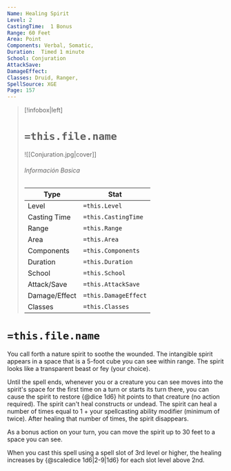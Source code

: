 ```yaml
---
Name: Healing Spirit
Level: 2
CastingTime:  1 Bonus 
Range: 60 Feet
Area: Point
Components: Verbal, Somatic, 
Duration:  Timed 1 minute
School: Conjuration
AttackSave: 
DamageEffect: 
Classes: Druid, Ranger, 
SpellSource: XGE
Page: 157
---
```


>[!infobox|left]
># `=this.file.name`
>![[Conjuration.jpg|cover]]
> ###### Información Basica
> Type |  Stat |
> ---|---|
> Level | `=this.Level` |
> Casting Time | `=this.CastingTime` |
> Range | `=this.Range` |
> Area | `=this.Area` |
> Components | `=this.Components` |
> Duration | `=this.Duration` |
> School | `=this.School` |
> Attack/Save | `=this.AttackSave` |
> Damage/Effect | `=this.DamageEffect` |
> Classes | `=this.Classes` |

# `=this.file.name`
You call forth a nature spirit to soothe the wounded. The intangible spirit appears in a space that is a 5-foot cube you can see within range. The spirit looks like a transparent beast or fey (your choice).

Until the spell ends, whenever you or a creature you can see moves into the spirit&#x27;s space for the first time on a turn or starts its turn there, you can cause the spirit to restore {@dice 1d6} hit points to that creature (no action required). The spirit can&#x27;t heal constructs or undead. The spirit can heal a number of times equal to 1 + your spellcasting ability modifier (minimum of twice). After healing that number of times, the spirit disappears.

As a bonus action on your turn, you can move the spirit up to 30 feet to a space you can see.



 


 


 


When you cast this spell using a spell slot of 3rd level or higher, the healing increases by {@scaledice 1d6|2-9|1d6} for each slot level above 2nd. 